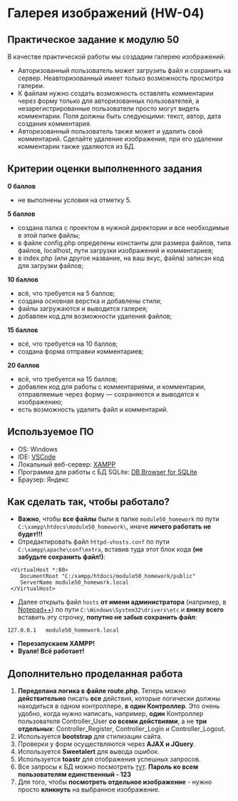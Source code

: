 # Галерея изображений (HW-04)

## Практическое задание к модулю 50
В качестве практической работы мы создадим галерею изображений:
- Авторизованный пользователь может загрузить файл и сохранить на сервер. Неавторизованный имеет только возможность просмотра галереи.
- К файлам нужно создать возможность оставлять комментарии через форму только для авторизованных пользователей, а незарегистрированные пользователи просто могут видеть комментарии. Поля должны быть следующими: текст, автор, дата создания комментария.
- Авторизованный пользователь также может и удалить свой комментарий. Сделайте удаление изображения, при его удалении комментарии также удаляются из БД.

## Критерии оценки выполненного задания
**0 баллов**
- не выполнены условия на отметку 5.

**5 баллов**
- создана папка с проектом в нужной директории и все необходимые в этой папке файлы;
- в файле config.php определены константы для размера файлов, типа файлов, localhost, пути загрузки изображений и комментариев;
- в index.php (или другое название, на ваш вкус, файла) записан код для загрузки файлов;

**10 баллов**
- всё, что требуется на 5 баллов;
- создана основная верстка и добавлены стили;
- файлы загружаются и выводится галерея;
- добавлен код для возможности удаления файлов;

**15 баллов**
- всё, что требуется на 10 баллов;
- создана форма отправки комментариев;

**20 баллов**
- всё, что требуется на 15 баллов;
- добавлен код для работы с комментариями, и комментарии, отправляемые через форму — сохраняются и выводятся к изображению;
- есть возможность удалить файл и комментарий.

## Используемое ПО
- OS: Windows
- IDE: [VSCode](https://code.visualstudio.com/)
- Локальный веб-сервер: [XAMPP](https://www.apachefriends.org/)
- Программа для работы с БД SQLite: [DB Browser for SQLite](https://sqlitebrowser.org/dl/)
- Браузер: Яндекс

## Как сделать так, чтобы работало?
- **Важно**, чтобы **все файлы** были в папке `module50_homework` по пути `C:\xampp\htdocs\module50_homework\`, иначе **ничего работать не будет!!!**
- Отредактировать файл `httpd-vhosts.conf` по пути `C:\xampp\apache\conf\extra`, вставив туда этот блок кода **(не забудьте сохранить файл!)**:
```
 <VirtualHost *:80>
    DocumentRoot "C:/xampp/htdocs/module50_homework/public"
    ServerName module50_homework.local
 </VirtualHost>
```
- Далее открыть файл `hosts` **от имени администратора** (например, в [Notepad++](https://notepad-plus-plus.org/downloads/)) по пути `C:\Windows\System32\drivers\etc` и **внизу всего** вставить эту строчку, **попутно не забыв сохранить файл**:
```
127.0.0.1   module50_homework.local
```
- **Перезапускаем XAMPP!**
- **Вуаля! Всё работает!**

## Дополнительно проделанная работа
1. **Переделана логика в файле route.php.** Теперь можно **действительно** писать **все** действия, которые логически должны находиться в одном контроллере, **в один Контроллер**. Это очень удобно, когда нужно написать, например, **один** Контроллер пользователя Controller_User **со всеми действиями**, а не **три отдельных**: Controller_Register, Controller_Login и Controller_Logout.
2. Используется **bootstrap** для стилизации сайта.
3. Проверки у форм осуществляются через **AJAX и JQuery**.
4. Используется **Sweetalert** для вывода ошибок.
5. Используется **toastr** для отображения успешных запросов.
6. Все запросы к БД можно посмотреть [тут](app/database/queries.sql). **Пароль ко всем пользователям единственный - 123**
7. Для того, чтобы **посмотреть отдельное изображение** - нужно просто **кликнуть** на выбранное изображение.